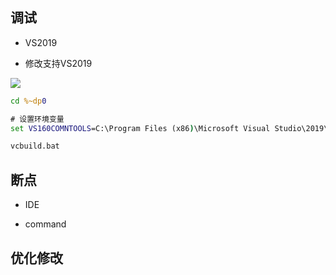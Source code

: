 
## 调试

- VS2019

- 修改支持VS2019

![](http://ww1.sinaimg.cn/large/946a9569gy1g32fym9xlnj215d0hatda.jpg)

```bat
cd %~dp0

# 设置环境变量
set VS160COMNTOOLS=C:\Program Files (x86)\Microsoft Visual Studio\2019\Professional\Common7\Tools

vcbuild.bat
```

## 断点

- IDE

- command

## 优化修改

